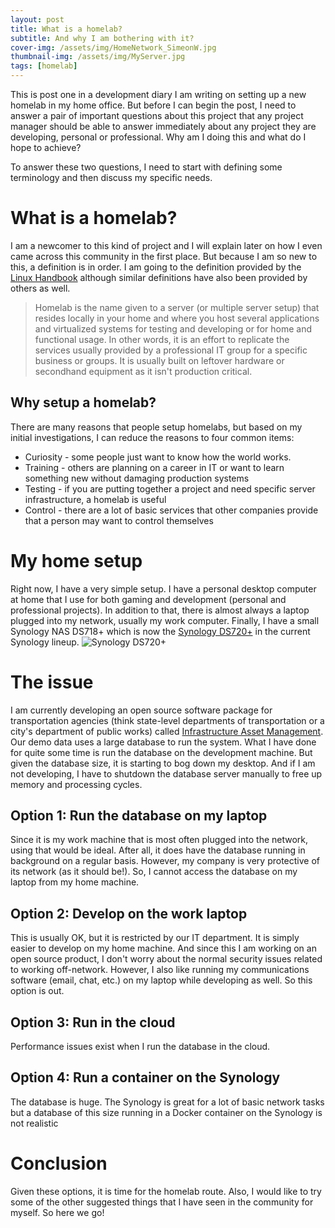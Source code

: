 ```yaml
---
layout: post
title: What is a homelab?
subtitle: And why I am bothering with it?
cover-img: /assets/img/HomeNetwork_SimeonW.jpg
thumbnail-img: /assets/img/MyServer.jpg
tags: [homelab]
---
```


This is post one in a development diary I am writing on setting up a new homelab
in my home office.  But before I can begin the post, I need to answer a pair of
important questions about this project that any project manager should be able
to answer immediately about any project they are developing, personal or
professional.  Why am I doing this and what do I hope to achieve?

To answer these two questions, I need to start with defining some terminology
and then discuss my specific needs.

# What is a homelab?
I am a newcomer to this kind of project and I will explain later on how I even
came across this community in the first place.  But because I am so new to this,
a definition is in order.  I am going to the definition provided by the
[Linux Handbook](https://linuxhandbook.com/homelab/#:~:text=In%20case%20you%20have%20never,for%20home%20and%20functional%20usage.) although similar definitions have also
been provided by others as well.
> Homelab is the name given to a server (or multiple server setup) that resides locally in 
> your home and where you host several applications and virtualized systems for testing and 
> developing or for home and functional usage.
In other words, it is an effort to replicate the services usually provided by
a professional IT group for a specific business or groups.  It is usually built
on leftover hardware or secondhand equipment as it isn't production critical.

## Why setup a homelab?
There are many reasons that people setup homelabs, but based on my initial
investigations, I can reduce the reasons to four common items:
- Curiosity - some people just want to know how the world works.
- Training - others are planning on a career in IT or want to learn something new without damaging production systems
- Testing - if you are putting together a project and need specific server infrastructure, a homelab is useful
- Control - there are a lot of basic services that other companies provide that a person may want to control themselves

# My home setup
Right now, I have a very simple setup.  I have a personal desktop computer at
home that I use for both gaming and development (personal and professional
projects).  In addition to that, there is almost always a laptop plugged into
my network, usually my work computer.  Finally, I have a small Synology NAS DS718+
which is now the [Synology DS720+](https://www.synology.com/en-us/products/DS720+)
in the current Synology lineup.  ![Synology DS720+](https://www.synology.com/img/products/detail/DS720plus/heading.png)

# The issue
I am currently developing an open source software package for transportation
agencies (think state-level departments of transportation or a city's department
of public works) called [Infrastructure Asset Management](https://repo.iam-demo.net/).
Our demo data uses a large database to run the system.  What I have done for
quite some time is run the database on the development machine.  But given the
database size, it is starting to bog down my desktop.  And if I am not developing,
I have to shutdown the database server manually to free up memory and processing
cycles.

## Option 1:  Run the database on my laptop
Since it is my work machine that is most often plugged into the network, using
that would be ideal.  After all, it does have the database running in
background on a regular basis.  However, my company is very protective of its
network (as it should be!).  So, I cannot access the database on my laptop from
my home machine.

## Option 2:  Develop on the work laptop
This is usually OK, but it is restricted by our IT department.  It is simply
easier to develop on my home machine.  And since this I am working on an open 
source product, I don't worry about the normal security issues related to working
off-network.  However, I also like running my communications software (email, chat, etc.)
on my laptop while developing as well.  So this option is out.

## Option 3:  Run in the cloud
Performance issues exist when I run the database in the cloud.

## Option 4:  Run a container on the Synology
The database is huge.  The Synology is great for a lot of basic network tasks but
a database of this size running in a Docker container on the Synology is not
realistic

# Conclusion
Given these options, it is time for the homelab route.  Also, I would like to
try some of the other suggested things that I have seen in the community
for myself.  So here we go!